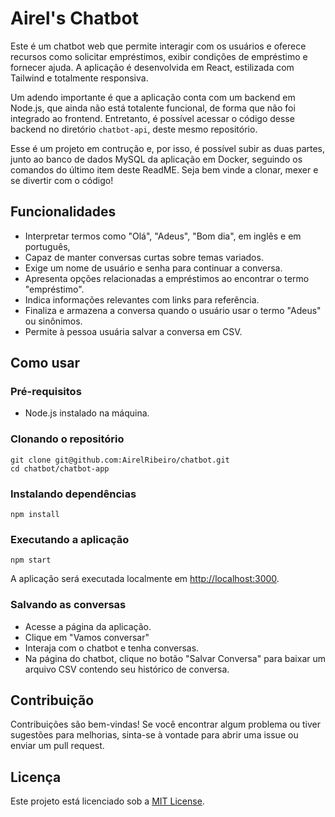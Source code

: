 # Airel's Chatbot

Este é um chatbot web que permite interagir com os usuários e oferece recursos como solicitar empréstimos, exibir condições de empréstimo e fornecer ajuda. A aplicação é desenvolvida em React, estilizada com Tailwind e totalmente responsiva.

Um adendo importante é que a aplicação conta com um backend em Node.js, que ainda não está totalente funcional, de forma que não foi integrado ao frontend. Entretanto, é possível acessar o código desse backend no diretório `chatbot-api`, deste mesmo repositório.

Esse é um projeto em contrução e, por isso, é possível subir as duas partes, junto ao banco de dados MySQL da aplicação em Docker, seguindo os comandos do último item deste ReadME. Seja bem vinde a clonar, mexer e se divertir com o código!

## Funcionalidades

- Interpretar termos como "Olá", "Adeus", "Bom dia", em inglês e em português,
- Capaz de manter conversas curtas sobre temas variados.
- Exige um nome de usuário e senha para continuar a conversa.
- Apresenta opções relacionadas a empréstimos ao encontrar o termo "empréstimo".
- Indica informações relevantes com links para referência.
- Finaliza e armazena a conversa quando o usuário usar o termo "Adeus" ou sinônimos.
- Permite à pessoa usuária salvar a conversa em CSV.

## Como usar

### Pré-requisitos

- Node.js instalado na máquina.

### Clonando o repositório

```
git clone git@github.com:AirelRibeiro/chatbot.git
cd chatbot/chatbot-app
```

### Instalando dependências

```
npm install
```

### Executando a aplicação

```
npm start
```

A aplicação será executada localmente em [http://localhost:3000](http://localhost:3000).

### Salvando as conversas

- Acesse a página da aplicação.
- Clique em "Vamos conversar"
- Interaja com o chatbot e tenha conversas.
- Na página do chatbot, clique no botão "Salvar Conversa" para baixar um arquivo CSV contendo seu histórico de conversa.

## Contribuição

Contribuições são bem-vindas! Se você encontrar algum problema ou tiver sugestões para melhorias, sinta-se à vontade para abrir uma issue ou enviar um pull request.

## Licença

Este projeto está licenciado sob a [MIT License](LICENSE).
